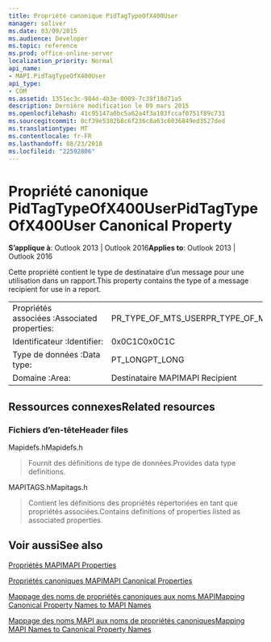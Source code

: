```yaml
---
title: Propriété canonique PidTagTypeOfX400User
manager: soliver
ms.date: 03/09/2015
ms.audience: Developer
ms.topic: reference
ms.prod: office-online-server
localization_priority: Normal
api_name:
- MAPI.PidTagTypeOfX400User
api_type:
- COM
ms.assetid: 1351ec3c-984d-4b3e-8009-7c39f18d71a5
description: Dernière modification le 09 mars 2015
ms.openlocfilehash: 41c95147a0bc5a62a4f3a103fccaf0751f89c731
ms.sourcegitcommit: 0cf39e5382b8c6f236c8a63c6036849ed3527ded
ms.translationtype: MT
ms.contentlocale: fr-FR
ms.lasthandoff: 08/23/2018
ms.locfileid: "22592806"
---
```

# <a name="pidtagtypeofx400user-canonical-property"></a><span data-ttu-id="8e5b5-103">Propriété canonique PidTagTypeOfX400User</span><span class="sxs-lookup"><span data-stu-id="8e5b5-103">PidTagTypeOfX400User Canonical Property</span></span>

  
  
<span data-ttu-id="8e5b5-104">**S’applique à**: Outlook 2013 | Outlook 2016</span><span class="sxs-lookup"><span data-stu-id="8e5b5-104">**Applies to**: Outlook 2013 | Outlook 2016</span></span> 
  
<span data-ttu-id="8e5b5-105">Cette propriété contient le type de destinataire d’un message pour une utilisation dans un rapport.</span><span class="sxs-lookup"><span data-stu-id="8e5b5-105">This property contains the type of a message recipient for use in a report.</span></span>
  
|||
|:-----|:-----|
|<span data-ttu-id="8e5b5-106">Propriétés associées :</span><span class="sxs-lookup"><span data-stu-id="8e5b5-106">Associated properties:</span></span>  <br/> |<span data-ttu-id="8e5b5-107">PR_TYPE_OF_MTS_USER</span><span class="sxs-lookup"><span data-stu-id="8e5b5-107">PR_TYPE_OF_MTS_USER</span></span>  <br/> |
|<span data-ttu-id="8e5b5-108">Identificateur :</span><span class="sxs-lookup"><span data-stu-id="8e5b5-108">Identifier:</span></span>  <br/> |<span data-ttu-id="8e5b5-109">0x0C1C</span><span class="sxs-lookup"><span data-stu-id="8e5b5-109">0x0C1C</span></span>  <br/> |
|<span data-ttu-id="8e5b5-110">Type de données :</span><span class="sxs-lookup"><span data-stu-id="8e5b5-110">Data type:</span></span>  <br/> |<span data-ttu-id="8e5b5-111">PT_LONG</span><span class="sxs-lookup"><span data-stu-id="8e5b5-111">PT_LONG</span></span>  <br/> |
|<span data-ttu-id="8e5b5-112">Domaine :</span><span class="sxs-lookup"><span data-stu-id="8e5b5-112">Area:</span></span>  <br/> |<span data-ttu-id="8e5b5-113">Destinataire MAPI</span><span class="sxs-lookup"><span data-stu-id="8e5b5-113">MAPI Recipient</span></span>  <br/> |
   
## <a name="related-resources"></a><span data-ttu-id="8e5b5-114">Ressources connexes</span><span class="sxs-lookup"><span data-stu-id="8e5b5-114">Related resources</span></span>

### <a name="header-files"></a><span data-ttu-id="8e5b5-115">Fichiers d’en-tête</span><span class="sxs-lookup"><span data-stu-id="8e5b5-115">Header files</span></span>

<span data-ttu-id="8e5b5-116">Mapidefs.h</span><span class="sxs-lookup"><span data-stu-id="8e5b5-116">Mapidefs.h</span></span>
  
> <span data-ttu-id="8e5b5-117">Fournit des définitions de type de données.</span><span class="sxs-lookup"><span data-stu-id="8e5b5-117">Provides data type definitions.</span></span>
    
<span data-ttu-id="8e5b5-118">MAPITAGS.h</span><span class="sxs-lookup"><span data-stu-id="8e5b5-118">Mapitags.h</span></span>
  
> <span data-ttu-id="8e5b5-119">Contient les définitions des propriétés répertoriées en tant que propriétés associées.</span><span class="sxs-lookup"><span data-stu-id="8e5b5-119">Contains definitions of properties listed as associated properties.</span></span>
    
## <a name="see-also"></a><span data-ttu-id="8e5b5-120">Voir aussi</span><span class="sxs-lookup"><span data-stu-id="8e5b5-120">See also</span></span>



[<span data-ttu-id="8e5b5-121">Propriétés MAPI</span><span class="sxs-lookup"><span data-stu-id="8e5b5-121">MAPI Properties</span></span>](mapi-properties.md)
  
[<span data-ttu-id="8e5b5-122">Propriétés canoniques MAPI</span><span class="sxs-lookup"><span data-stu-id="8e5b5-122">MAPI Canonical Properties</span></span>](mapi-canonical-properties.md)
  
[<span data-ttu-id="8e5b5-123">Mappage des noms de propriétés canoniques aux noms MAPI</span><span class="sxs-lookup"><span data-stu-id="8e5b5-123">Mapping Canonical Property Names to MAPI Names</span></span>](mapping-canonical-property-names-to-mapi-names.md)
  
[<span data-ttu-id="8e5b5-124">Mappage des noms MAPI aux noms de propriétés canoniques</span><span class="sxs-lookup"><span data-stu-id="8e5b5-124">Mapping MAPI Names to Canonical Property Names</span></span>](mapping-mapi-names-to-canonical-property-names.md)


